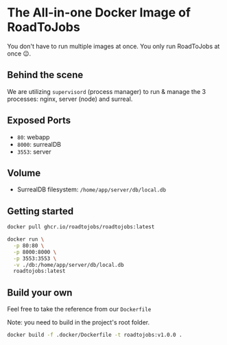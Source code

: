 # The All-in-one Docker Image of RoadToJobs

You don't have to run multiple images at once. You only run RoadToJobs at once 😉.

## Behind the scene

We are utilizing `supervisord` (process manager) to run & manage the 3 processes: nginx, server (node) and surreal.

## Exposed Ports
- `80`: webapp
- `8000`: surrealDB
- `3553`: server

## Volume

- SurrealDB filesystem: `/home/app/server/db/local.db`

## Getting started

```bash
docker pull ghcr.io/roadtojobs/roadtojobs:latest

docker run \
  -p 80:80 \
  -p 8000:8000 \
  -p 3553:3553 \
  -v ./db:/home/app/server/db/local.db
  roadtojobs:latest
```

## Build your own

Feel free to take the reference from our `Dockerfile`

Note: you need to build in the project's root folder.

```bash
docker build -f .docker/Dockerfile -t roadtojobs:v1.0.0 .
```
